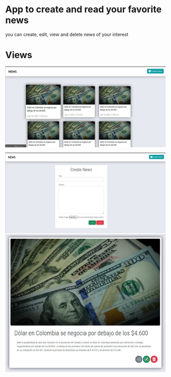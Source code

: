 # App to create and read your favorite news
 you can create, edit, view and delete news of your interest
 
# Views

![alt text](https://github.com/alejandro0710/Project_keepUp/blob/master/newsletter/view_imgDemo/1.jpeg)


![alt text](https://github.com/alejandro0710/Project_keepUp/blob/master/newsletter/view_imgDemo/2.jpeg)
![alt text](https://github.com/alejandro0710/Project_keepUp/blob/master/newsletter/view_imgDemo/3.jpeg)
